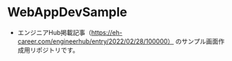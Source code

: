# WebAppDevSample

- エンジニアHub掲載記事（https://eh-career.com/engineerhub/entry/2022/02/28/100000） のサンプル画面作成用リポジトリです。
